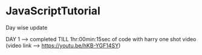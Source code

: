 # JavaScriptTutorial
Day wise update

DAY 1 --> completed TILL 1hr:00min:15sec of code with harry one shot video (video link --> https://youtu.be/hKB-YGF14SY)
